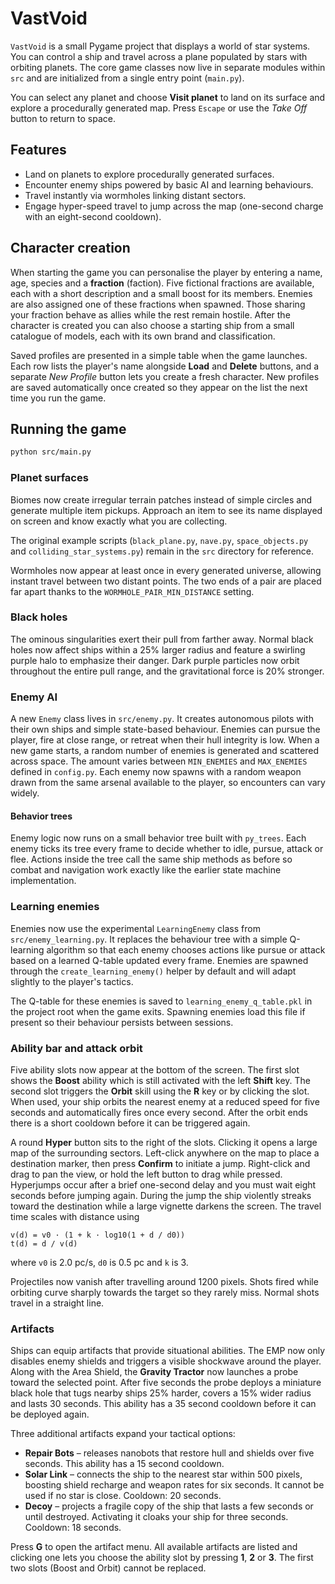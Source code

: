 # VastVoid

`VastVoid` is a small Pygame project that displays a world of star systems.
You can control a ship and travel across a plane populated by stars with
orbiting planets.
The core game classes now live in separate modules within `src` and are
initialized from a single entry point (`main.py`).

You can select any planet and choose **Visit planet** to land on its surface
and explore a procedurally generated map. Press `Escape` or use the *Take Off*
button to return to space.

## Features

* Land on planets to explore procedurally generated surfaces.
* Encounter enemy ships powered by basic AI and learning behaviours.
* Travel instantly via wormholes linking distant sectors.
* Engage hyper-speed travel to jump across the map
  (one-second charge with an eight-second cooldown).

## Character creation

When starting the game you can personalise the player by entering a name,
age, species and a **fraction** (faction). Five fictional fractions are
available, each with a short description and a small boost for its members.
Enemies are also assigned one of these fractions when spawned. Those sharing
your fraction behave as allies while the rest remain hostile.
After the character is created you can also choose a starting ship from a
small catalogue of models, each with its own brand and classification.

Saved profiles are presented in a simple table when the game launches.
Each row lists the player's name alongside **Load** and **Delete** buttons,
and a separate *New Profile* button lets you create a fresh character.
New profiles are saved automatically once created so they appear on the list
the next time you run the game.

## Running the game

```bash
python src/main.py
```

### Planet surfaces

Biomes now create irregular terrain patches instead of simple circles and
generate multiple item pickups. Approach an item to see its name displayed on
screen and know exactly what you are collecting.

The original example scripts (`black_plane.py`, `nave.py`, `space_objects.py`
and `colliding_star_systems.py`) remain in the `src` directory for reference.

Wormholes now appear at least once in every generated universe, allowing
instant travel between two distant points. The two ends of a pair are
placed far apart thanks to the `WORMHOLE_PAIR_MIN_DISTANCE` setting.

### Black holes
The ominous singularities exert their pull from farther away. Normal black
holes now affect ships within a 25% larger radius and feature a swirling
purple halo to emphasize their danger. Dark purple particles now orbit
throughout the entire pull range, and the gravitational force is 20% stronger.

### Enemy AI

A new `Enemy` class lives in `src/enemy.py`. It creates autonomous pilots
with their own ships and simple state-based behaviour. Enemies can pursue
the player, fire at close range, or retreat when their hull integrity is
low. When a new game starts, a random number of enemies is generated and
scattered across space. The amount varies between `MIN_ENEMIES` and
`MAX_ENEMIES` defined in `config.py`.
Each enemy now spawns with a random weapon drawn from the same arsenal
available to the player, so encounters can vary widely.

#### Behavior trees

Enemy logic now runs on a small behavior tree built with `py_trees`. Each
enemy ticks its tree every frame to decide whether to idle, pursue, attack or
flee. Actions inside the tree call the same ship methods as before so combat
and navigation work exactly like the earlier state machine implementation.

### Learning enemies
Enemies now use the experimental `LearningEnemy` class from
`src/enemy_learning.py`. It replaces the behaviour tree with a simple
Q-learning algorithm so that each enemy chooses actions like pursue or attack
based on a learned Q-table updated every frame. Enemies are spawned through the
`create_learning_enemy()` helper by default and will adapt slightly to the
player's tactics.

The Q-table for these enemies is saved to `learning_enemy_q_table.pkl` in the
project root when the game exits. Spawning enemies load this file if present so
their behaviour persists between sessions.

### Ability bar and attack orbit
Five ability slots now appear at the bottom of the screen. The first slot shows
the **Boost** ability which is still activated with the left **Shift** key. The
second slot triggers the **Orbit** skill using the **R** key or by clicking the
slot. When used, your ship orbits the nearest enemy at a reduced speed for five
seconds and automatically fires once every second. After the orbit ends there
is a short cooldown before it can be triggered again.

A round **Hyper** button sits to the right of the slots. Clicking it opens a
large map of the surrounding sectors. Left-click anywhere on the map to place a
destination marker, then press **Confirm** to initiate a jump. Right-click and
drag to pan the view, or hold the left button to drag while pressed. Hyperjumps occur after a brief one-second delay and you must wait eight seconds before jumping again.
During the jump the ship violently streaks toward the destination while a large vignette darkens the screen. The travel time scales with distance using

```
v(d) = v0 · (1 + k · log10(1 + d / d0))
t(d) = d / v(d)
```

where `v0` is 2.0 pc/s, `d0` is 0.5 pc and `k` is 3.

Projectiles now vanish after travelling around 1200 pixels. Shots fired while
orbiting curve sharply towards the target so they rarely miss. Normal shots
travel in a straight line.

### Artifacts
Ships can equip artifacts that provide situational abilities. The EMP now only
disables enemy shields and triggers a visible shockwave around the player.
Along with the Area Shield, the **Gravity Tractor** now launches a probe toward
the selected point. After five seconds the probe deploys a miniature black hole
that tugs nearby ships 25% harder, covers a 15% wider radius and lasts
30&nbsp;seconds. This ability has a 35&nbsp;second cooldown before it can be
deployed again.

Three additional artifacts expand your tactical options:

* **Repair Bots** – releases nanobots that restore hull and shields over five
  seconds. This ability has a 15&nbsp;second cooldown.
* **Solar Link** – connects the ship to the nearest star within 500 pixels,
  boosting shield recharge and weapon rates for six seconds. It cannot be used
  if no star is close. Cooldown: 20&nbsp;seconds.
* **Decoy** – projects a fragile copy of the ship that lasts a few seconds or
  until destroyed. Activating it cloaks your ship for three seconds. Cooldown:
  18&nbsp;seconds.

Press **G** to open the artifact menu. All available artifacts are listed and
clicking one lets you choose the ability slot by pressing **1**, **2** or **3**.
The first two slots (Boost and Orbit) cannot be replaced.
